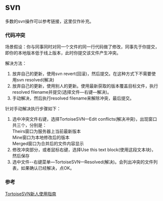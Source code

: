 # svn
多数的svn操作可以参考链接，这里仅作补充。  
### 代码冲突
场景假设：你与同事同时对同一个文件的同一行代码做了修改，同事先于你提交，即你的本地版本低于线上版本，此时你提交该文件产生冲突。  

解决方法：
1. 放弃自己的更新，使用svn revert(回滚)，然后提交。在这种方式下不需要使用svn resolved(解决)
2. 放弃自己的更新，使用别人的更新。使用最新获取的版本覆盖目标文件，执行resolved filename并提交(选择文件—右键—解决)。
3. 手动解决，然后执行resolved filename来解除冲突，最后提交。

针对手动解决执行步骤如下：  
1. 选中冲突文件右键，选择TortoiseSVN—Edit conflicts(解决冲突)，出现窗口共三个，分别是：  
Theirs窗口为服务器上当前最新版本  
Mine窗口为本地修改后的版本  
Merged窗口为合并后的文件内容显示  
2. 修改冲突部分，或者鼠标右键，选择Use this text block(使用这段文本块)，然后保存
3. 选中文件--右键菜单—TortoiseSVN—Resolved(解决)。会列出冲突的文件列表，如果确认已经解决，点OK。


### 参考
[TortoiseSVN新人使用指南](https://blog.csdn.net/maplejaw_/article/details/52874348)
